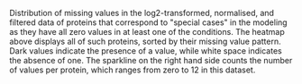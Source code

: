 
Distribution of missing values in the log2-transformed, normalised, and filtered data of proteins that correspond to "special cases" in the modeling as they have all zero values in at least one of the conditions.
The heatmap above displays all of such proteins, sorted by their missing value pattern. 
Dark values indicate the presence of a value, while white space indicates the absence of one. 
The sparkline on the right hand side counts the number of values per protein, which ranges from zero to 12 in this dataset.
